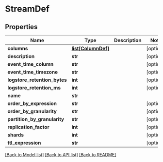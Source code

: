 # StreamDef

## Properties
Name | Type | Description | Notes
------------ | ------------- | ------------- | -------------
**columns** | [**list[ColumnDef]**](ColumnDef.md) |  | [optional] 
**description** | **str** |  | [optional] 
**event_time_column** | **str** |  | [optional] 
**event_time_timezone** | **str** |  | [optional] 
**logstore_retention_bytes** | **int** |  | [optional] 
**logstore_retention_ms** | **int** |  | [optional] 
**name** | **str** |  | 
**order_by_expression** | **str** |  | [optional] 
**order_by_granularity** | **str** |  | [optional] 
**partition_by_granularity** | **str** |  | [optional] 
**replication_factor** | **int** |  | [optional] 
**shards** | **int** |  | [optional] 
**ttl_expression** | **str** |  | [optional] 

[[Back to Model list]](../README.md#documentation-for-models) [[Back to API list]](../README.md#documentation-for-api-endpoints) [[Back to README]](../README.md)

